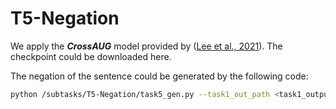 # T5-Negation

We apply the ***CrossAUG*** model provided by ([Lee et al., 2021](https://dl.acm.org/doi/10.1145/3459637.3482078)). The checkpoint could be downloaded here.

The negation of the sentence could be generated by the following code:

```bash
python /subtasks/T5-Negation/task5_gen.py --task1_out_path <task1_output path> --output_path <output path> --verbose True
```

